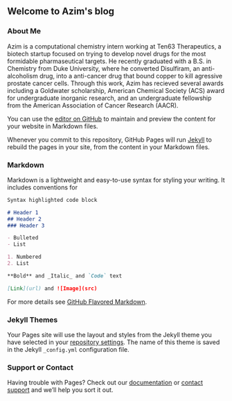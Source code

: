 ## Welcome to Azim's blog

### About Me
Azim is a computational chemistry intern working at Ten63 Therapeutics, a biotech startup focused on trying to develop novel drugs for the most formidable pharmaseutical targets. He recently graduated with a B.S. in Chemistry from Duke University, where he converted Disulfiram, an anti-alcoholism drug, into a anti-cancer drug that bound copper to kill agressive prostate cancer cells. Through this work, Azim has recieved several awards including a Goldwater scholarship, American Chemical Society (ACS) award for undergraduate inorganic research, and an undergraduate fellowship from the American Association of Cancer Research (AACR).  

You can use the [editor on GitHub](https://github.com/dharaniazim/dharaniazim.github.io/edit/master/README.md) to maintain and preview the content for your website in Markdown files.

Whenever you commit to this repository, GitHub Pages will run [Jekyll](https://jekyllrb.com/) to rebuild the pages in your site, from the content in your Markdown files.

### Markdown

Markdown is a lightweight and easy-to-use syntax for styling your writing. It includes conventions for

```markdown
Syntax highlighted code block

# Header 1
## Header 2
### Header 3

- Bulleted
- List

1. Numbered
2. List

**Bold** and _Italic_ and `Code` text

[Link](url) and ![Image](src)
```

For more details see [GitHub Flavored Markdown](https://guides.github.com/features/mastering-markdown/).

### Jekyll Themes

Your Pages site will use the layout and styles from the Jekyll theme you have selected in your [repository settings](https://github.com/dharaniazim/dharaniazim.github.io/settings). The name of this theme is saved in the Jekyll `_config.yml` configuration file.

### Support or Contact

Having trouble with Pages? Check out our [documentation](https://docs.github.com/categories/github-pages-basics/) or [contact support](https://github.com/contact) and we’ll help you sort it out.
